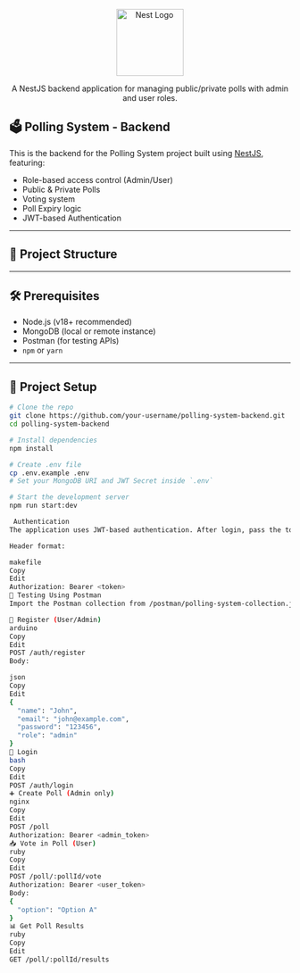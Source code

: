 <p align="center">
  <a href="https://nestjs.com/" target="blank"><img src="https://nestjs.com/img/logo-small.svg" width="120" alt="Nest Logo" /></a>
</p>

<p align="center">A NestJS backend application for managing public/private polls with admin and user roles.</p>

## 🗳️ Polling System - Backend

This is the backend for the Polling System project built using [NestJS](https://nestjs.com), featuring:
- Role-based access control (Admin/User)
- Public & Private Polls
- Voting system
- Poll Expiry logic
- JWT-based Authentication

---

## 📁 Project Structure


---

## 🛠️ Prerequisites

- Node.js (v18+ recommended)
- MongoDB (local or remote instance)
- Postman (for testing APIs)
- `npm` or `yarn`

---

## 🚀 Project Setup

```bash
# Clone the repo
git clone https://github.com/your-username/polling-system-backend.git
cd polling-system-backend

# Install dependencies
npm install

# Create .env file
cp .env.example .env
# Set your MongoDB URI and JWT Secret inside `.env`

# Start the development server
npm run start:dev

 Authentication
The application uses JWT-based authentication. After login, pass the token in the header for protected routes.

Header format:

makefile
Copy
Edit
Authorization: Bearer <token>
🧪 Testing Using Postman
Import the Postman collection from /postman/polling-system-collection.json or create requests as per below.

🧍 Register (User/Admin)
arduino
Copy
Edit
POST /auth/register
Body:

json
Copy
Edit
{
  "name": "John",
  "email": "john@example.com",
  "password": "123456",
  "role": "admin"
}
🔐 Login
bash
Copy
Edit
POST /auth/login
➕ Create Poll (Admin only)
nginx
Copy
Edit
POST /poll
Authorization: Bearer <admin_token>
📥 Vote in Poll (User)
ruby
Copy
Edit
POST /poll/:pollId/vote
Authorization: Bearer <user_token>
Body:
{
  "option": "Option A"
}
📊 Get Poll Results
ruby
Copy
Edit
GET /poll/:pollId/results